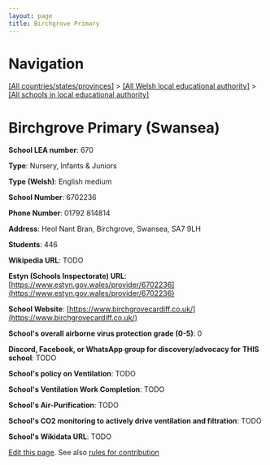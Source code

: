 ```yaml
---
layout: page
title: Birchgrove Primary
---
```

# Navigation

[[All countries/states/provinces]](../../..) > [[All Welsh local educational authority]](../..) > [[All schools in local educational authority]](..)

# Birchgrove Primary (Swansea)

**School LEA number**: 670

**Type**: Nursery, Infants & Juniors

**Type (Welsh)**: English medium

**School Number**: 6702236

**Phone Number**: 01792 814814

**Address**: Heol Nant Bran, Birchgrove, Swansea, SA7 9LH

**Students**: 446

**Wikipedia URL**: TODO

**Estyn (Schools Inspectorate) URL**: [https://www.estyn.gov.wales/provider/6702236](https://www.estyn.gov.wales/provider/6702236)

**School Website**: [https://www.birchgrovecardiff.co.uk/](https://www.birchgrovecardiff.co.uk/)

**School's overall airborne virus protection grade (0-5)**: 0

**Discord, Facebook, or WhatsApp group for discovery/advocacy for THIS school**: TODO

**School's policy on Ventilation**: TODO

**School's Ventilation Work Completion**: TODO

**School's Air-Purification**: TODO

**School's CO2 monitoring to actively drive ventilation and filtration**: TODO

**School's Wikidata URL**: TODO




[Edit this page](https://github.com/ventilate-schools/Wales/edit/prif/./Swansea/Birchgrove_Primary.md). See also [rules for contribution](../../../contribution-rules/)
